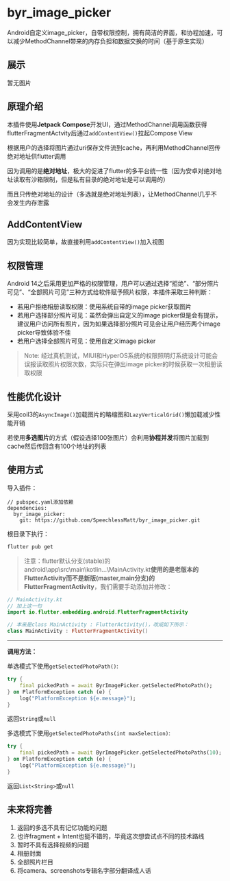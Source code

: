 # byr_image_picker

Android自定义image_picker，自带权限控制，拥有简洁的界面，和协程加速，可以减少MethodChannel带来的内存负担和数据交换的时间（基于原生实现）

## 展示

暂无图片

## 原理介绍

本插件使用**Jetpack Compose**开发UI，通过MethodChannel调用函数获得flutterFragmentActvity后通过`addContentView()`拉起Compose View

根据用户的选择将图片通过uri保存文件流到cache，再利用MethodChannel回传绝对地址供flutter调用

因为调用的是**绝对地址**，极大的促进了flutter的多平台统一性（因为安卓对绝对地址读取有沙箱限制，但是私有目录的绝对地址是可以调用的）

而且只传绝对地址的设计（多选就是绝对地址列表），让MethodChannel几乎不会发生内存泄露

## AddContentView

因为实现比较简单，故直接利用`addContentView()`加入视图

## 权限管理

Android 14之后采用更加严格的权限管理，用户可以通过选择“拒绝”、“部分照片可见”、“全部照片可见”三种方式给软件赋予照片权限，本插件采取三种判断：
- 若用户拒绝相册读取权限：使用系统自带的image picker获取图片
- 若用户选择部分照片可见：虽然会弹出自定义的image picker但是会有提示，建议用户访问所有照片，因为如果选择部分照片可见会让用户经历两个image picker导致体验不佳
- 若用户选择全部照片可见：使用自定义image picker

> Note: 经过真机测试，MIUI和HyperOS系统的权限照明灯系统设计可能会误报读取照片权限次数，实际只在弹出image picker的时候获取一次相册读取权限

## 性能优化设计

采用coil3的`AsyncImage()`加载图片的略缩图和`LazyVerticalGrid()`懒加载减少性能开销

若使用**多选图片**的方式（假设选择100张图片）会利用**协程并发**将图片加载到cache然后传回含有100个地址的列表

## 使用方式

导入插件：

```
// pubspec.yaml添加依赖
dependencies:
  byr_image_picker:
    git: https://github.com/SpeechlessMatt/byr_image_picker.git
```

根目录下执行：

```bash
flutter pub get
```

> 注意：flutter默认分支(stable)的android\app\src\main\kotlin\...\MainActivity.kt**使用的是老版本的FlutterActivity而不是新版(master,main分支)的FlutterFragmentActivity**，我们需要手动添加并修改：

```kotlin
// MainActivity.kt
// 加上这一句
import io.flutter.embedding.android.FlutterFragmentActivity

// 本来是class MainActivity : FlutterActivity()，改成如下所示：
class MainActivity : FlutterFragmentActivity()
```

---

**调用方法：**

单选模式下使用`getSelectedPhotoPath()`:

```dart
try {
    final pickedPath = await ByrImagePicker.getSelectedPhotoPath();
} on PlatformException catch (e) {
    log("PlatformException ${e.message}");
}
```

返回`String`或`null`

多选模式下使用`getSelectedPhotoPaths(int maxSelection)`:

```dart
try {
    final pickedPath = await ByrImagePicker.getSelectedPhotoPaths(10);
} on PlatformException catch (e) {
    log("PlatformException ${e.message}");
}
```

返回`List<String>`或`null`

## 未来将完善

1. 返回的多选不具有记忆功能的问题
2. 也许fragment + Intent也挺不错的，毕竟这次想尝试点不同的技术路线
3. 暂时不具有选择视频的问题
4. 相册封面
5. 全部照片栏目
6. 将camera、screenshots专辑名字部分翻译成人话